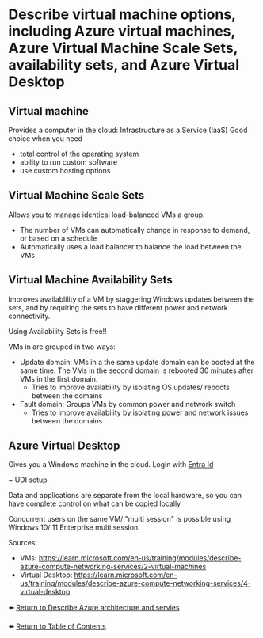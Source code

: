 # Describe virtual machine options, including Azure virtual machines, Azure Virtual Machine Scale Sets, availability sets, and Azure Virtual Desktop

## Virtual machine
Provides a computer in the cloud: Infrastructure as a Service (IaaS)
Good choice when you need

* total control of the operating system
* ability to run custom software
* use custom hosting options

## Virtual Machine Scale Sets
Allows you to manage identical load-balanced VMs a group.
* The number of VMs can automatically change in response to demand, or based on a schedule
* Automatically uses a load balancer to balance the load between the VMs

## Virtual Machine Availability Sets
Improves availablility of a VM by staggering Windows updates between the sets, and by requiring the sets to have different power and network connectivity.

Using Availability Sets is free!!

VMs in are grouped in two ways:
* Update domain: VMs in a the same update domain can be booted at the same time. The VMs in the second domain is rebooted 30 minutes after VMs in the first domain.
   * Tries to improve availability by isolating OS updates/ reboots between the domains
* Fault domain: Groups VMs by common power and network switch
   *  Tries to improve availability by isolating power and network issues between the domains

## Azure Virtual Desktop
Gives you a Windows machine in the cloud.
Login with [Entra Id](41-Describe-directory-services-in-Azure-including-Microsoft-Entra-ID-and-Microsoft-Entra-Domain-Services.md)

~ UDI setup

Data and applications are separate from the local hardware, so you can have complete control on what can be copied locally

Concurrent users on the same VM/ "multi session" is possible using Windows 10/ 11 Enterprise multi session.

Sources: 
* VMs: https://learn.microsoft.com/en-us/training/modules/describe-azure-compute-networking-services/2-virtual-machines
* Virtual Desktop: https://learn.microsoft.com/en-us/training/modules/describe-azure-compute-networking-services/4-virtual-desktop

⬅️ [Return to Describe Azure architecture and servies](README.md)

⬅️ [Return to Table of Contents](../README.md)
